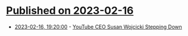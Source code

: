 # [Published on 2023-02-16](index.md)

* [2023-02-16, 19:20:00](https://news.slashdot.org/story/23/02/16/1859232/youtube-ceo-susan-wojcicki-stepping-down?utm_source=rss1.0mainlinkanon&utm_medium=feed) - [YouTube CEO Susan Wojcicki Stepping Down](https://news.slashdot.org/story/23/02/16/1859232/youtube-ceo-susan-wojcicki-stepping-down?utm_source=rss1.0mainlinkanon&utm_medium=feed)
